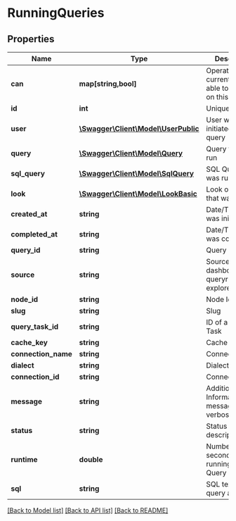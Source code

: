 # RunningQueries

## Properties
Name | Type | Description | Notes
------------ | ------------- | ------------- | -------------
**can** | **map[string,bool]** | Operations the current user is able to perform on this object | [optional] 
**id** | **int** | Unique Id | [optional] 
**user** | [**\Swagger\Client\Model\UserPublic**](UserPublic.md) | User who initiated the query | [optional] 
**query** | [**\Swagger\Client\Model\Query**](Query.md) | Query that was run | [optional] 
**sql_query** | [**\Swagger\Client\Model\SqlQuery**](SqlQuery.md) | SQL Query that was run | [optional] 
**look** | [**\Swagger\Client\Model\LookBasic**](LookBasic.md) | Look of query that was run | [optional] 
**created_at** | **string** | Date/Time Query was initiated | [optional] 
**completed_at** | **string** | Date/Time Query was completed | [optional] 
**query_id** | **string** | Query Id | [optional] 
**source** | **string** | Source (look, dashboard, queryrunner, explore, etc.) | [optional] 
**node_id** | **string** | Node Id | [optional] 
**slug** | **string** | Slug | [optional] 
**query_task_id** | **string** | ID of a Query Task | [optional] 
**cache_key** | **string** | Cache Key | [optional] 
**connection_name** | **string** | Connection | [optional] 
**dialect** | **string** | Dialect | [optional] 
**connection_id** | **string** | Connection ID | [optional] 
**message** | **string** | Additional Information(Error message or verbose status) | [optional] 
**status** | **string** | Status description | [optional] 
**runtime** | **double** | Number of seconds elapsed running the Query | [optional] 
**sql** | **string** | SQL text of the query as run | [optional] 

[[Back to Model list]](../README.md#documentation-for-models) [[Back to API list]](../README.md#documentation-for-api-endpoints) [[Back to README]](../README.md)


